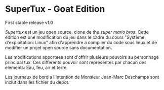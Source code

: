 # SuperTux - Goat Edition
First stable release v1.0

_Supertux_ est un jeu open source, clone de the _super mario bros_.
Cette edition est une modification du jeu dans le cadre du cours "Système d'exploitation: Linux" afin d'apprendre 
a compiler du code sous linux et de modifier un projet open source sans documentation.

Les modifications apportees sont d'offrir plusieurs pouvoirs au personnage principal tux.
Ces differents pouvoir sont representes par chacun des elements: Eau, feu, air et terre.

Les journaux de bord a l'intention de Monsieur Jean-Marc Deschamps sont inclut dans les fichier du depot. 
